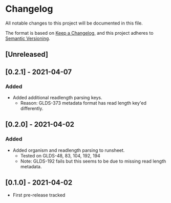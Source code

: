 # Changelog
All notable changes to this project will be documented in this file.

The format is based on [Keep a Changelog](https://keepachangelog.com/en/1.0.0/),
and this project adheres to [Semantic Versioning](https://semver.org/spec/v2.0.0.html).

## [Unreleased]

## [0.2.1] - 2021-04-07
### Added
  - Added additional readlength parsing keys.
    - Reason: GLDS-373 metadata format has read length key'ed differently.

## [0.2.0] - 2021-04-02
### Added
  - Added organism and readlength parsing to runsheet.
    - Tested on GLDS-48, 83, 104, 192, 194
    - Note: GLDS-192 fails but this seems to be due to missing read length metadata.


## [0.1.0] - 2021-04-02
  - First pre-release tracked
